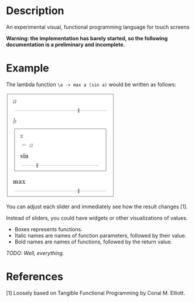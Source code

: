 Description
===========

An experimental visual, functional programming language for touch screens

**Warning: the implementation has barely started, so the following documentation is a preliminary and incomplete.**

Example
=======

The lambda function `\a -> max a (sin a)` would be written as follows:

![Example program](/examples/example4.png?raw=true)

You can adjust each slider and immediately see how the result changes [1].

Instead of sliders, you could have widgets or other visualizations of values.

- Boxes represents functions. 
- Italic names are names of function parameters, followed by their value.
- Bold names are names of functions, followed by the return value.

*TODO: Well, everything.*

References
==========

[1] Loosely based on Tangible Functional Programming by Conal M. Elliott.
